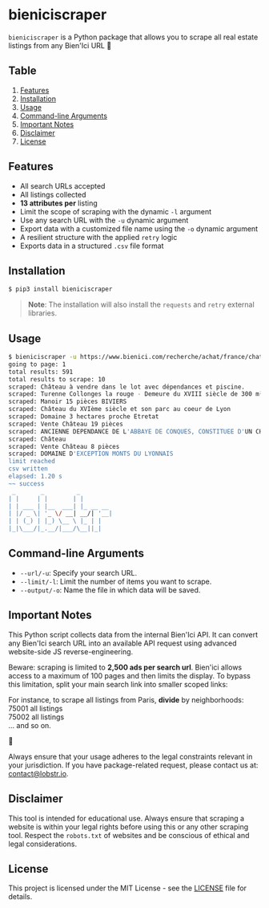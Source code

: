 # bieniciscraper

`bieniciscraper` is a Python package that allows you to scrape all real estate listings from any Bien'Ici URL 💛

## Table

1. [Features](#features)
2. [Installation](#installation)
3. [Usage](#usage)
4. [Command-line Arguments](#command-line-arguments)
5. [Important Notes](#important-notes)
6. [Disclaimer](#disclaimer)
7. [License](#license)

## Features

* All search URLs accepted
* All listings collected
* __13 attributes per__ listing
* Limit the scope of scraping with the dynamic `-l` argument
* Use any search URL with the `-u` dynamic argument
* Export data with a customized file name using the `-o` dynamic argument
* A resilient structure with the applied `retry` logic
* Exports data in a structured `.csv` file format

## Installation

```bash
$ pip3 install bieniciscraper
```

> **Note**: The installation will also install the `requests` and `retry` external libraries.

## Usage

```bash
$ bieniciscraper -u https://www.bienici.com/recherche/achat/france/chateau -l 10 -o demo.csv
going to page: 1
total results: 591
total results to scrape: 10
scraped: Château à vendre dans le lot avec dépendances et piscine.
scraped: Turenne Collonges la rouge - Demeure du XVIII siècle de 300 m² habitables sur une parcelle 1,9 ha à rénover entièrement
scraped: Manoir 15 pièces BIVIERS
scraped: Château du XVIème siècle et son parc au coeur de Lyon
scraped: Domaine 3 hectares proche Etretat
scraped: Vente Château 19 pièces
scraped: ANCIENNE DEPENDANCE DE L'ABBAYE DE CONQUES, CONSTITUEE D'UN CHATEAU
scraped: Château
scraped: Vente Château 8 pièces
scraped: DOMAINE D'EXCEPTION MONTS DU LYONNAIS
limit reached
csv written
elapsed: 1.20 s
~~ success
 _       _         _            
| |     | |       | |          
| | ___ | |__  ___| |_ __ __  
| |/ _ \| '_ \/ __| __/| '__|
| | (_) | |_) \__ \ |_ | |  
|_|\___/|_.__/|___/\__||_|  

```

## Command-line Arguments

* `--url/-u`: Specify your search URL.
* `--limit/-l`: Limit the number of items you want to scrape.
* `--output/-o`: Name the file in which data will be saved.

## Important Notes

This Python script collects data from the internal Bien'Ici API. It can convert any Bien'Ici search URL into an available API request using advanced website-side JS reverse-engineering.

Beware: scraping is limited to **2,500 ads per search url**. Bien'ici allows access to a maximum of 100 pages and then limits the display. To bypass this limitation, split your main search link into smaller scoped links:

For instance, to scrape all listings from Paris, **divide** by neighborhoods: \
75001 all listings \
75002 all listings \
... and so on.

💇

Always ensure that your usage adheres to the legal constraints relevant in your jurisdiction.
If you have package-related request, please contact us at: contact@lobstr.io.

## Disclaimer

This tool is intended for educational use. Always ensure that scraping a website is within your legal rights before using this or any other scraping tool. Respect the `robots.txt` of websites and be conscious of ethical and legal considerations.

## License

This project is licensed under the MIT License - see the [LICENSE](LICENSE) file for details.
